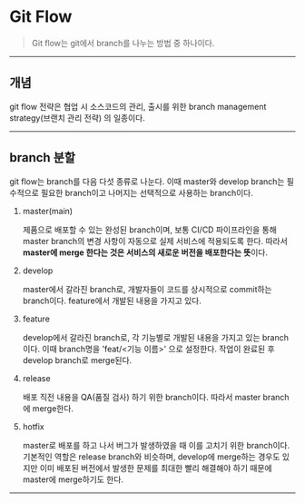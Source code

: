 # Git Flow

> Git flow는 git에서 branch를 나누는 방법 중 하나이다.

---

## 개념

git flow 전략은 협업 시 소스코드의 관리, 출시를 위한 branch management strategy(브랜치 관리 전략) 의 일종이다.

---

## branch 분할

git flow는 branch를 다음 다섯 종류로 나눈다. 이때 master와 develop branch는 필수적으로 필요한 branch이고 나머지는 선택적으로 사용하는 branch이다.

1. master(main)

   제품으로 배포할 수 있는 완성된 branch이며, 보통 CI/CD 파이프라인을 통해 master branch의 변경 사항이 자동으로 실제 서비스에 적용되도록 한다. 따라서 **master에 merge 한다는 것은 서비스의 새로운 버전을 배포한다는 뜻**이다.

2. develop

   master에서 갈라진 branch로, 개발자들이 코드를 상시적으로 commit하는 branch이다. feature에서 개발된 내용을 가지고 있다.

3. feature

   develop에서 갈라진 branch로, 각 기능별로 개발된 내용을 가지고 있는 branch이다. 이때 branch명을 'feat/<기능 이름>' 으로 설정한다.
   작업이 완료된 후 develop branch로 merge된다.

4. release

   배포 직전 내용을 QA(품질 검사) 하기 위한 branch이다. 따라서 master branch에 merge한다.

5. hotfix

   master로 배포를 하고 나서 버그가 발생하였을 때 이를 고치기 위한 branch이다. 기본적인 역할은 release branch와 비슷하며, develop에 merge하는 경우도 있지만 이미 배포된 버전에서 발생한 문제를 최대한 빨리 해결해야 하기 때문에 master에 merge하기도 한다.

---
